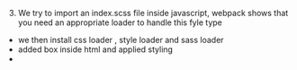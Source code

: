   3. We try to import an index.scss file inside javascript, webpack shows that you need an appropriate loader to handle this fyle type
  - we then install css loader , style loader and sass loader
  - added box inside html and applied styling
  -